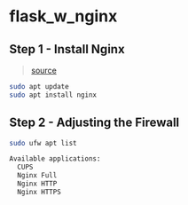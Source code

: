 # flask_w_nginx

## Step 1 - Install Nginx
> [source](https://www.digitalocean.com/community/tutorials/how-to-install-nginx-on-ubuntu-18-04)
```bash
sudo apt update
sudo apt install nginx
```

## Step 2 - Adjusting the Firewall

```bash
sudo ufw apt list
```
```bash
Available applications:
  CUPS
  Nginx Full
  Nginx HTTP
  Nginx HTTPS
```
